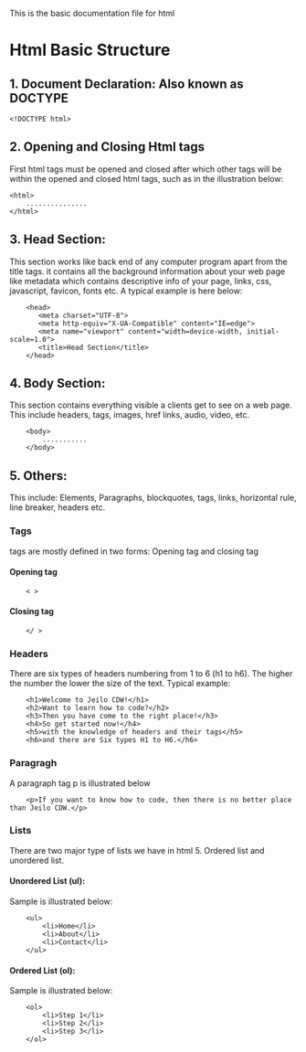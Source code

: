 This is the basic documentation file for html
# Html Basic Structure
## 1. Document Declaration: Also known as DOCTYPE
```
<!DOCTYPE html>
```
## 2. Opening and Closing Html tags
First html tags must be opened and closed after which other tags will be within the opened and closed html tags, such as in the illustration below:
```
<html>
    ...............
</html>
```
## 3. Head Section:
This section works like back end of any computer program apart from the title tags. it contains all the background information about your web page like metadata which contains descriptive info of your page, links, css, javascript, favicon, fonts etc.
A typical example is here below:
```
    <head>
       <meta charset="UTF-8">
       <meta http-equiv="X-UA-Compatible" content="IE=edge">
       <meta name="viewport" content="width=device-width, initial-scale=1.0">
       <title>Head Section</title> 
    </head>
```
## 4. Body Section:
This section contains everything visible a clients get to see on a web page. This include headers, tags, images, href links, audio, video, etc.
```
    <body>
        ...........
    </body>
```
## 5. Others:
This include: Elements, Paragraphs, blockquotes, tags, links, horizontal rule, line breaker, headers etc.

### Tags
tags are mostly defined in two forms: Opening tag and closing tag
#### Opening tag
```
    < >
```
#### Closing tag
```
    </ >
```

### Headers
There are six types of headers numbering from 1 to 6 (h1 to h6). The higher the number the lower the size of the text.
Typical example:
```
    <h1>Welcome to Jeilo CDW!</h1>
    <h2>Want to learn how to code?</h2>
    <h3>Then you have come to the right place!</h3>
    <h4>So get started now!</h4>
    <h5>with the knowledge of headers and their tags</h5>
    <h6>and there are Six types H1 to H6.</h6>
```
### Paragragh
A paragraph tag p is illustrated below
```
    <p>If you want to know how to code, then there is no better place than Jeilo CDW.</p>
```

### Lists
There are two major type of lists we have in html 5. Ordered list and unordered list.
#### Unordered List (ul):
Sample is illustrated below:
```
    <ul>
        <li>Home</li>
        <li>About</li>
        <li>Contact</li>
    </ul> 
```
#### Ordered List (ol):
Sample is illustrated below:
```
    <ol>
        <li>Step 1</li>
        <li>Step 2</li>
        <li>Step 3</li>
    </ol> 
```
